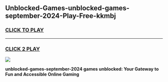 
## Unblocked-Games-unblocked-games-september-2024-Play-Free-kkmbj
<h3>
<a href="https://premium76.site?title=unblocked-games-september-2024&ref=23A">CLICK TO PLAY</a></h3>
<hr>

<h3>
<a href="https://premium76.site?title=unblocked-games-september-2024&ref=23A">CLICK 2 PLAY</a>
  
</h3>

<a href="https://premium76.site?title=unblocked-games-september-2024&ref=23A"><img src="https://clearcache.store/games.png"></a>


**unblocked-games-september-2024 games unblocked: Your Gateway to Fun and Accessible Online Gaming**
